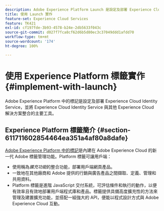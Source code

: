 ```yaml
---
description: Adobe Experience Platform Launch 是設定及部署 Experience Cloud Identity Service，並將 Experience Cloud Identity Service 與其他 Experience Cloud 解決方案整合的主要工具。
title: 使用 Launch 實作
feature-set: Experience Cloud Services
feature: TK421
exl-id: cf197fde-3b93-4578-b24e-2db5633f043c
source-git-commit: d027f7fca8cf62d6b5d80ec3c37049ddd1afdd70
workflow-type: tm+mt
source-wordcount: '174'
ht-degree: 100%

---
```


# 使用 Experience Platform 標籤實作{#implement-with-launch}

Adobe Experience Platform 中的標記是設定及部署 Experience Cloud Identity Service，並將 Experience Cloud Identity Service 與其他 Experience Cloud 解決方案整合的主要工具。

## Experience Platform 標籤簡介 {#section-611711602854464ea351a4af80a8dafe}

[Adobe Experience Platform 中的標記](https://experienceleague.adobe.com/docs/experience-platform/tags/home.html?lang=zh-Hant)是內建在 Adobe Experience Cloud 的新一代 Adobe 標籤管理功能。Platform 標籤可讓用戶端：

* 使用稱為&#x200B;_擴充功能_&#x200B;的整合功能，部署用戶端網頁產品。
* 一致地在其他廠商和 Adobe 提供的行銷與廣告產品之間擷取、定義、管理和共用資料。
* Platform 標籤是進階 JavaScript 交付系統，可評估條件和執行的動作，以便有效率且有效地部署用戶端程式庫和產品。標籤提供具備高度擴充性的方法來管理及建置擴充功能，並搭配一組強大的 API，便能以程式設計方式與 Adobe Experience Cloud 互動。
